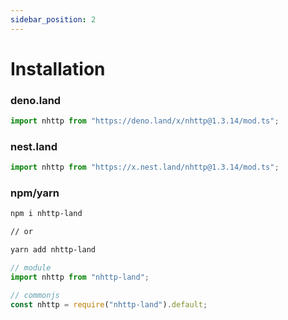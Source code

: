 ```yaml
---
sidebar_position: 2
---
```


# Installation

### deno.land

```ts
import nhttp from "https://deno.land/x/nhttp@1.3.14/mod.ts";
```

### nest.land

```ts
import nhttp from "https://x.nest.land/nhttp@1.3.14/mod.ts";
```

### npm/yarn

```bash
npm i nhttp-land

// or

yarn add nhttp-land
```

```ts
// module
import nhttp from "nhttp-land";

// commonjs
const nhttp = require("nhttp-land").default;
```